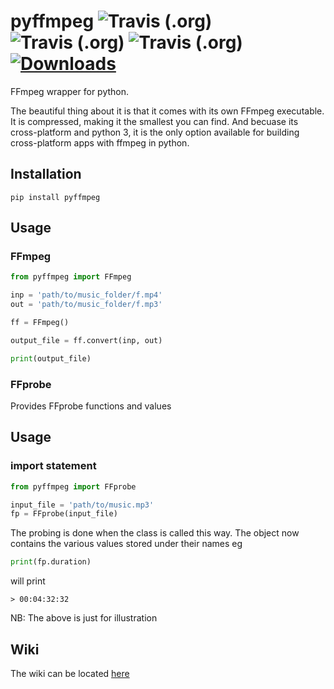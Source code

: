 # pyffmpeg    ![Travis (.org)](https://img.shields.io/travis/deuteronomy-works/pyffmpeg/build-linux?label=Linux&logo=linux&logoColor=white&style=for-the-badge)  ![Travis (.org)](https://img.shields.io/travis/deuteronomy-works/pyffmpeg/build-darwin?label=MacOs&logo=apple&style=for-the-badge)  ![Travis (.org)](https://img.shields.io/travis/deuteronomy-works/pyffmpeg/build-windows?label=Windows&logo=windows&style=for-the-badge)  [![Downloads](https://pepy.tech/badge/pyffmpeg)](https://pepy.tech/project/pyffmpeg)


FFmpeg wrapper for python.

The beautiful thing about it is that it comes with its own FFmpeg executable. It is compressed, making it the smallest you can find. And becuase its cross-platform and python 3, it is the only option available for building cross-platform apps with ffmpeg in python.

## Installation
    pip install pyffmpeg

## Usage
### FFmpeg
```python
from pyffmpeg import FFmpeg

inp = 'path/to/music_folder/f.mp4'
out = 'path/to/music_folder/f.mp3'

ff = FFmpeg()

output_file = ff.convert(inp, out)

print(output_file)

```

### FFprobe
Provides FFprobe functions and values

## Usage
### import statement
```python
from pyffmpeg import FFprobe

input_file = 'path/to/music.mp3'
fp = FFprobe(input_file)
```

The probing is done when the class is called this way. The object now
contains the various values stored under their names eg

```python
print(fp.duration)
```
will print
```shell
> 00:04:32:32
```
NB: The above is just for illustration


## Wiki
The wiki can be located [here](https://github.com/deuteronomy-works/pyffmpeg/wiki)
